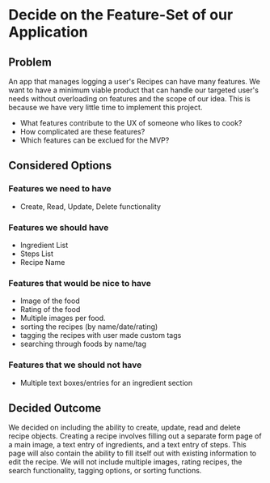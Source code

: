 # Decide on the Feature-Set of our Application #

## Problem ##

An app that manages logging a user's Recipes can have many features. We want to have a minimum viable product that can handle our targeted user's needs without overloading on features and the scope of our idea. This is because we have very little time to implement this project. 

* What features contribute to the UX of someone who likes to cook?
* How complicated are these features?
* Which features can be exclued for the MVP?

## Considered Options ##

### Features we need to have ###

* Create, Read, Update, Delete functionality

### Features we should have ###

* Ingredient List
* Steps List
* Recipe Name

### Features that would be nice to have ###

* Image of the food
* Rating of the food
* Multiple images per food.
* sorting the recipes (by name/date/rating)
* tagging the recipes with user made custom tags
* searching through foods by name/tag

### Features that we should not have ###

* Multiple text boxes/entries for an ingredient section

## Decided Outcome ##

We decided on including the ability to create, update, read and delete recipe objects. Creating a recipe involves filling out a separate form page of a main image, a text entry of ingredients, and a text entry of steps. This page will also contain the ability to fill itself out with existing information to edit the recipe. We will not include multiple images, rating recipes, the search functionality, tagging options, or sorting functions. 
